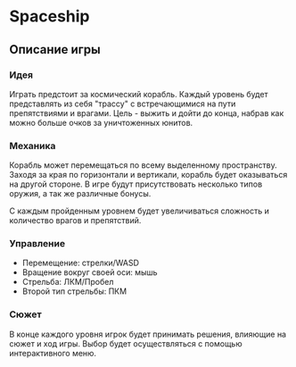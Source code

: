 # Spaceship

## Описание игры
### Идея
Играть предстоит за космический корабль. Каждый уровень будет представлять из себя "трассу" с встречающимися на пути препятствиями и врагами. Цель - выжить и дойти до конца, набрав как можно больше очков за уничтоженных юнитов.

### Механика
Корабль может перемещаться по всему выделенному пространству. Заходя за края по горизонтали и вертикали, корабль будет оказываться на другой стороне. В игре будут присутствовать несколько типов оружия, а так же различные бонусы.

С каждым пройденным уровнем будет увеличиваться сложность и количество врагов и препятствий.

### Управление
- Перемещение: стрелки/WASD
- Вращение вокруг своей оси: мышь
- Стрельба: ЛКМ/Пробел
- Второй тип стрельбы: ПКМ

### Сюжет
В конце каждого уровня игрок будет принимать решения, влияющие на сюжет и ход игры. Выбор будет осуществляться с помощью интерактивного меню.
